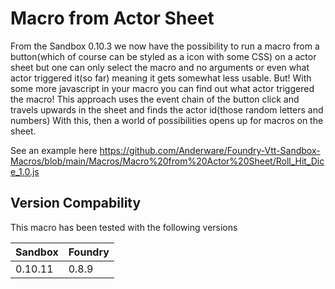 # Macro from Actor Sheet
From the Sandbox 0.10.3 we now have the possibility to run a macro from a button(which of course can be styled as a icon with some CSS) on a actor sheet but one can only select the macro and no arguments or even what actor triggered it(so far) meaning it gets somewhat less usable. 
But! With some more javascript in your macro you can find out what actor triggered the macro!
This approach uses the event chain of the button click and travels upwards in the sheet and finds the actor id(those random letters and numbers)
With this, then a world of possibilities opens up for  macros on the sheet.

See an example here
https://github.com/Anderware/Foundry-Vtt-Sandbox-Macros/blob/main/Macros/Macro%20from%20Actor%20Sheet/Roll_Hit_Dice_1.0.js

## Version Compability
This macro has been tested with the following versions

Sandbox  | Foundry
-------  | ----------
0.10.11   | 0.8.9
